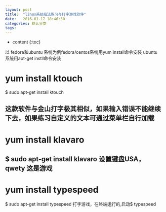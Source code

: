 ```yaml
---
layout: post
title:  "linux系统指法练习与打字游戏软件"
date:   2016-01-17 18:46:30
categories: 默认分类
tags:
---
```


* content
{:toc}

以 fedora和ubuntu 系统为例fedora/centos系统用yum install命令安装
ubuntu系统用apt-get instll命令安装
# yum install ktouch
$ sudo apt-get install ktouch
<!--excerpt-->
这款软件与金山打字极其相似，如果输入错误不能继续下去，如果练习自定义的文本可通过菜单栏自行加载
----------------
# yum install klavaro
$ sudo apt-get install klavaro
设置键盘USA， qwety
这是游戏
--------------------
# yum install typespeed
$ sudo apt-get install typespeed 
打字游戏，在终端运行的,启动$ typespeed
        
